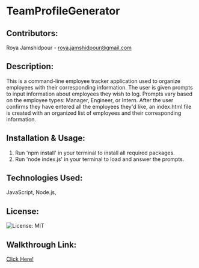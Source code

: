 # TeamProfileGenerator

## Contributors:
Roya Jamshidpour - roya.jamshidpour@gmail.com

## Description:
This is a command-line employee tracker application used to organize  employees with their corresponding information. The user is given prompts to input information about employees they wish to log. Prompts vary based on the employee types: Manager, Engineer, or Intern. After the user confirms they have entered all the employees they'd like, an index.html file is created with an organized list of employees and their corresponding information.

## Installation & Usage:
1. Run 'npm install' in your terminal to install all required packages.
2. Run 'node index.js' in your terminal to load and answer the prompts. 

## Technologies Used:
JavaScript, Node.js, 

## License:
![License: MIT](https://img.shields.io/badge/License-MIT-yellow.svg)

## Walkthrough Link:
<a href="">Click Here!
